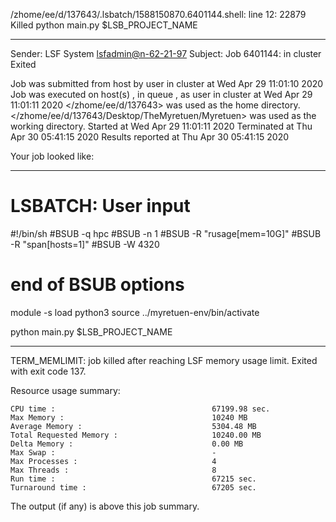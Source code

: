 /zhome/ee/d/137643/.lsbatch/1588150870.6401144.shell: line 12: 22879 Killed                  python main.py $LSB_PROJECT_NAME

------------------------------------------------------------
Sender: LSF System <lsfadmin@n-62-21-97>
Subject: Job 6401144: <NNAgent7NN-Selfplay-50-random> in cluster <dcc> Exited

Job <NNAgent7NN-Selfplay-50-random> was submitted from host <n-62-27-20> by user <s183905> in cluster <dcc> at Wed Apr 29 11:01:10 2020
Job was executed on host(s) <n-62-21-97>, in queue <hpc>, as user <s183905> in cluster <dcc> at Wed Apr 29 11:01:11 2020
</zhome/ee/d/137643> was used as the home directory.
</zhome/ee/d/137643/Desktop/TheMyretuen/Myretuen> was used as the working directory.
Started at Wed Apr 29 11:01:11 2020
Terminated at Thu Apr 30 05:41:15 2020
Results reported at Thu Apr 30 05:41:15 2020

Your job looked like:

------------------------------------------------------------
# LSBATCH: User input
#!/bin/sh
#BSUB -q hpc
#BSUB -n 1
#BSUB -R "rusage[mem=10G]"
#BSUB -R "span[hosts=1]"
#BSUB -W 4320
# end of BSUB options

module -s load python3
source ../myretuen-env/bin/activate

python main.py $LSB_PROJECT_NAME


------------------------------------------------------------

TERM_MEMLIMIT: job killed after reaching LSF memory usage limit.
Exited with exit code 137.

Resource usage summary:

    CPU time :                                   67199.98 sec.
    Max Memory :                                 10240 MB
    Average Memory :                             5304.48 MB
    Total Requested Memory :                     10240.00 MB
    Delta Memory :                               0.00 MB
    Max Swap :                                   -
    Max Processes :                              4
    Max Threads :                                8
    Run time :                                   67215 sec.
    Turnaround time :                            67205 sec.

The output (if any) is above this job summary.

